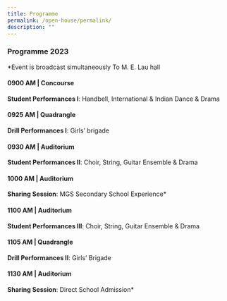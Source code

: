 ```yaml
---
title: Programme
permalink: /open-house/permalink/
description: ""
---
```

### Programme 2023
*Event is broadcast simultaneously To M. E. Lau hall

#### 0900 AM | Concourse
**Student Performances I**: Handbell, International & Indian Dance & Drama

#### 0925 AM | Quadrangle
**Drill Performances I**: Girls’ brigade

#### 0930 AM | Auditorium
**Student Performances II**: Choir, String, Guitar Ensemble & Drama 

#### 1000 AM | Auditorium
**Sharing Session**: MGS Secondary School Experience*

#### 1100 AM | Auditorium
**Student Performances III**: Choir, String, Guitar Ensemble & Drama 

#### 1105 AM | Quadrangle
**Drill Performances II**: Girls’ Brigade

#### 1130 AM | Auditorium
**Sharing Session**: Direct School Admission*